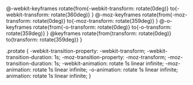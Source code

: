 @-webkit-keyframes rotate{from{-webkit-transform: rotate(0deg)}
    to{-webkit-transform: rotate(360deg)}
}
@-moz-keyframes rotate{from{-moz-transform: rotate(0deg)}
    to{-moz-transform: rotate(359deg)}
}
@-o-keyframes rotate{from{-o-transform: rotate(0deg)}
    to{-o-transform: rotate(359deg)}
}
@keyframes rotate{from{transform: rotate(0deg)}
    to{transform: rotate(359deg)}
}

.protate {
   -webkit-transition-property: -webkit-transform;
      -webkit-transition-duration: 1s;
      -moz-transition-property: -moz-transform;
      -moz-transition-duration: 1s;
      -webkit-animation: rotate 1s linear infinite;
      -moz-animation: rotate 1s linear infinite;
      -o-animation: rotate 1s linear infinite;
      animation: rotate 1s linear infinite;
}